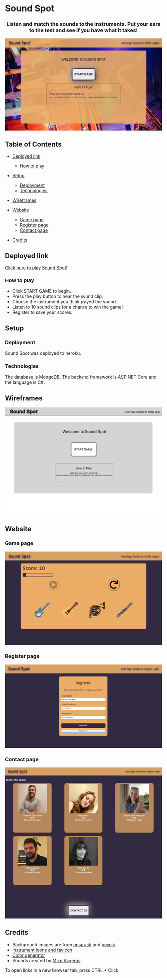 # Sound Spot

### <p align="center">Listen and match the sounds to the instruments. Put your ears to the test and see if you have what it takes!</p>

![start game screenshot](assets/images/Readme/start-game.png)

## Table of Contents

- [Deployed link](#deployed-link)
  - [How to play](#how-to-play)
- [Setup](#setup)
  - [Deployment](#deployment)
  - [Technologies](#technologies)
- [Wireframes](#wireframes)
- [Website](#website)

  - [Game page](#game-page)
  - [Register page](#register-page)
  - [Contact page](#contact-page)

- [Credits](#credits)

## Deployed link

[Click here to play Sound Spot!](https://synthlogic.github.io/SoundSpot/)

### How to play

- Click START GAME to begin.
- Press the play button to hear the sound clip.
- Choose the instrument you think played the sound.
- Listen to 10 sound clips for a chance to win the game!
- Register to save your scores.

## Setup

### Deployment

Sound Spot was deployed to heroku.

### Technologies

The database is MongoDB. The backend framework is ASP.NET Core and the language is C#.

## Wireframes

![wireframe](assets/images/Readme/wireframe.png)

## Website

### Game page

![game page](assets/images/Readme/game-play.png)

### Register page

![register page](assets/images/Readme/register.png)

### Contact page

![contact page](assets/images/Readme/contact-page.png)

## Credits

- Background images are from [unsplash](https://www.unsplash.com) and [pexels](https://www.pexels.com/)
- [Instrument icons and favicon](https://www.flaticon.com/)
- [Color generator](https://www.coolors.co)
- Sounds created by [Mike Avgeros](https://github.com/MikeAvgeros)

To open links in a new browser tab, press CTRL + Click.
